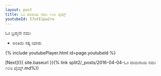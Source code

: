 ```yaml
---
layout: post
title: ಓಂ ಹಂಸಾಯ ನಮಃ ೧೦೮ ಟೈಮ್ಸ್
youtubeId: I7utE1pw2ro
---
```

 
 
 ಓಂ ಬ್ರಹ್ಮನೇ ನಮಃ  
 
 -  ಅಂತಿಮ ಸತ್ಯ ಯಾರು 
 
  
 
  
 
 
 
 
 
 


{% include youtubePlayer.html id=page.youtubeId %}
 
[Next]({{ site.baseurl }}{% link  split2/_posts/2016-04-04-ಓಂ ವಾಮನಾಯ ನಮಃ ೧೦೮ ಟೈಮ್ಸ್.md%})
 
